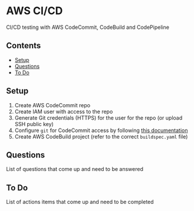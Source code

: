 # AWS CI/CD

CI/CD testing with AWS CodeCommit, CodeBuild and CodePipeline


## Contents

- [Setup](#Setup)
- [Questions](#Questions)
- [To Do](#To-Do)


## Setup

1. Create AWS CodeCommit repo
2. Create IAM user with access to the repo
3. Generate Git credentials (HTTPS) for the user for the repo (or upload SSH public key)
4. Configure `git` for CodeCommit access by following [this documentation](https://docs.aws.amazon.com/codecommit/latest/userguide/setting-up-https-unixes.html#setting-up-https-unixes-credential-helper)
5. Create AWS CodeBuild project (refer to the correct `buildspec.yaml` file)


## Questions

List of questions that come up and need to be answered


## To Do

List of actions items that come up and need to be completed
